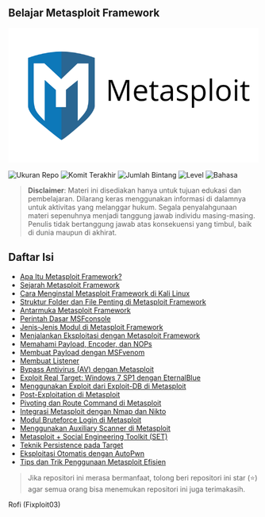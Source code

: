## Belajar Metasploit Framework

![](https://github.com/fixploit03/Belajar-Metasploit/blob/main/img/msf.png)

![Ukuran Repo](https://img.shields.io/github/repo-size/fixploit03/Belajar-Metasploit-Framework?label=Ukuran%20Repo)
![Komit Terakhir](https://img.shields.io/github/last-commit/fixploit03/Belajar-Metasploit-Framework?label=Komit%20Terakhir)
![Jumlah Bintang](https://img.shields.io/github/stars/fixploit03/Belajar-Metasploit-Framework?style=social&label=Jumlah%20Bintang)
![Level](https://img.shields.io/badge/Level-Pemula%20%E2%86%92%20Mahir-blueviolet)
![Bahasa](https://img.shields.io/badge/Bahasa-Indonesia-green)

> **Disclaimer**:
> Materi ini disediakan hanya untuk tujuan edukasi dan pembelajaran. Dilarang keras menggunakan informasi di dalamnya untuk aktivitas yang melanggar hukum. Segala penyalahgunaan materi sepenuhnya menjadi tanggung jawab individu masing-masing. Penulis tidak bertanggung jawab atas konsekuensi yang timbul, baik di dunia maupun di akhirat.

## Daftar Isi

- [Apa Itu Metasploit Framework?](https://github.com/fixploit03/Belajar-Metasploit/blob/main/resource/Apa%20itu%20Metasploit%20Framework%3F.md)
- [Sejarah Metasploit Framework](https://github.com/fixploit03/Belajar-Metasploit/blob/main/resource/Sejarah%20Metasploit%20Framework.md)
- [Cara Menginstal Metasploit Framework di Kali Linux](https://github.com/fixploit03/Belajar-Metasploit/blob/main/resource/Cara%20Menginstal%20Metasploit%20Framework%20di%20Kali%20Linux.md)
- [Struktur Folder dan File Penting di Metasploit Framework](https://github.com/fixploit03/Belajar-Metasploit/blob/main/resource/Struktur%20Folder%20dan%20File%20Penting%20di%20Metasploit%20Framework.md)
- [Antarmuka Metasploit Framework](https://github.com/fixploit03/Belajar-Metasploit/blob/main/resource/Antarmuka%20Metasploit%20Framework.md)
- [Perintah Dasar MSFconsole](https://github.com/fixploit03/Belajar-Metasploit/blob/main/resource/Perintah%20Dasar%20MSFconsole.md)
- [Jenis-Jenis Modul di Metasploit Framework](https://github.com/fixploit03/Belajar-Metasploit/blob/main/resource/Jenis-Jenis%20Modul%20di%20Metasploit%20Framework.md)
- [Menjalankan Eksploitasi dengan Metasploit Framework](https://github.com/fixploit03/Belajar-Metasploit/blob/main/resource/Menjalankan%20Eksploitasi%20dengan%20Metasploit%20Framework.md)
- [Memahami Payload, Encoder, dan NOPs](https://github.com/fixploit03/Belajar-Metasploit/blob/main/resource/Memahami%20Payload%2C%20Encoder%2C%20dan%20NOPs.md)
- [Membuat Payload dengan MSFvenom](https://github.com/fixploit03/Belajar-Metasploit/blob/main/resource/Membuat%20Payload%20dengan%20MSFvenom.md)
- [Membuat Listener](https://github.com/fixploit03/Belajar-Metasploit/blob/main/resource/Membuat%20Listener.md)
- [Bypass Antivirus (AV) dengan Metasploit](https://github.com/fixploit03/Belajar-Metasploit/blob/main/resource/Bypass%20Antivirus%20(AV)%20dengan%20Metasploit%20Framework.md)
- [Exploit Real Target: Windows 7 SP1 dengan EternalBlue](https://github.com/fixploit03/Belajar-Metasploit/blob/main/resource/Exploit%20Real%20Target%3A%20Windows%207%20SP1%20dengan%20EternalBlue%20(MS17-010).md)
- [Menggunakan Exploit dari Exploit-DB di Metasploit](https://github.com/fixploit03/Belajar-Metasploit/blob/main/resource/Menggunakan%20Exploit%20dari%20Exploit-DB%20di%20Metasploit.md)
- [Post-Exploitation di Metasploit](https://github.com/fixploit03/Belajar-Metasploit/blob/main/resource/Post-Exploitation%20di%20Metasploit.md)
- [Pivoting dan Route Command di Metasploit](https://github.com/fixploit03/Belajar-Metasploit/blob/main/resource/Pivoting%20dan%20Route%20Command%20di%20Metasploit.md)
- [Integrasi Metasploit dengan Nmap dan Nikto](https://github.com/fixploit03/Belajar-Metasploit/blob/main/resource/Integrasi%20Metasploit%20dengan%20Nmap%20dan%20Nikto.md)
- [Modul Bruteforce Login di Metasploit](https://github.com/fixploit03/Belajar-Metasploit/blob/main/resource/Modul%20Bruteforce%20Login%20di%20Metasploit.md)
- [Menggunakan Auxiliary Scanner di Metasploit](https://github.com/fixploit03/Belajar-Metasploit/blob/main/resource/Menggunakan%20Auxiliary%20Scanner%20di%20Metasploit.md)
- [Metasploit + Social Engineering Toolkit (SET)](https://github.com/fixploit03/Belajar-Metasploit/blob/main/resource/Eksploitasi%20dengan%20Metasploit%20%2B%20Social%20Engineering%20Toolkit%20(SET).md)
- [Teknik Persistence pada Target](https://github.com/fixploit03/Belajar-Metasploit/blob/main/resource/Teknik%20Persistence%20pada%20Target.md)
- [Eksploitasi Otomatis dengan AutoPwn](https://github.com/fixploit03/Belajar-Metasploit/blob/main/resource/Eksploitasi%20Otomatis%20dengan%20AutoPwn.md)
- [Tips dan Trik Penggunaan Metasploit Efisien](https://github.com/fixploit03/Belajar-Metasploit/blob/main/resource/Tips%20dan%20Trik%20Penggunaan%20Metasploit%20Efisien.md)

> Jika repositori ini merasa bermanfaat, tolong beri repositori ini star (⭐) agar semua orang bisa menemukan repositori ini juga terimakasih.

Rofi (Fixploit03)
